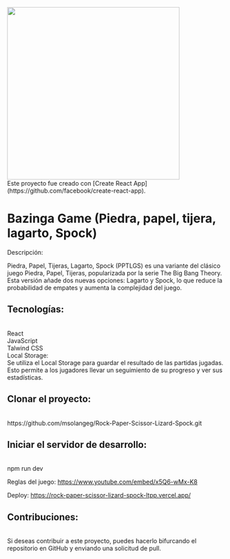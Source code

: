 <img src='https://res.cloudinary.com/dv7kzlqy6/image/upload/v1711049452/WhatsApp_Image_2024-03-20_at_22.23.18_im7nzs.jpg' width='400'>
</br>
Este proyecto fue creado con [Create React App](https://github.com/facebook/create-react-app).

# Bazinga Game (Piedra, papel, tijera, lagarto, Spock)
Descripción:

Piedra, Papel, Tijeras, Lagarto, Spock (PPTLGS) es una variante del clásico juego Piedra, Papel, Tijeras, popularizada por la serie The Big Bang Theory. Esta versión añade dos nuevas opciones: Lagarto y Spock, lo que reduce la probabilidad de empates y aumenta la complejidad del juego.


<h2>Tecnologías:</h2></br>
React</br>
JavaScript</br>
Talwind CSS</br>
Local Storage:</br>
Se utiliza el Local Storage para guardar el resultado de las partidas jugadas.
Esto permite a los jugadores llevar un seguimiento de su progreso y ver sus estadísticas.

<h2>Clonar el proyecto:</h2></br>
https://github.com/msolangeg/Rock-Paper-Scissor-Lizard-Spock.git

<h2>Iniciar el servidor de desarrollo:</h2></br>
npm run dev

Reglas del juego:
https://www.youtube.com/embed/x5Q6-wMx-K8

Deploy:
https://rock-paper-scissor-lizard-spock-ltpp.vercel.app/

<h2>Contribuciones:</h2></br>
Si deseas contribuir a este proyecto, puedes hacerlo bifurcando el repositorio en GitHub y enviando una solicitud de pull.
